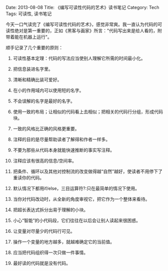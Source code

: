 Date: 2013-08-08
Title: 《编写可读性代码的艺术》读书笔记
Category: Tech
Tags: 可读性, 读书笔记

今天一口气读完了《编写可读性代码的艺术》，感觉非常爽。我一直认为代码的可读性绝对是第一重要的，正如《黑客与画家》所言："代码写出来是给人看的，附带着能在机器上运行"。

顺手记录了几个重要的原则：

1. 可读性基本定理：代码的写法应当使别人理解它所需的时间最小化。

2. 把信息装进名字里。

3. 清晰和精确比装可爱好。

4. 在小的作用域内可以使用短的名字。

5. 不会误解的名字是最好的名字。

6. 使用一致的布局；让相似的代码看上去相似；把相关的代码行分组，形成代码块。

7. 一致的风格比正确的风格更重要。

8. 注释的目的是尽量帮助读者了解得和作者一样多。

9. 不要为那些从代码本身就能快速推断的事实写注释。

10. 注释应该有很高的信息/空间率。

11. 把条件、循环以及其他对控制流的改变做得越“自然”越好，使读者不用停下了重读你的代码。

12. 默认情况下都用if/else，三目运算符?:只在最简单的情况下使用。

13. 当你对代码改动时，从全新的角度审视它，把它作为一个整体来看待。

14. 把超长表达式拆分出易于理解的小块。

15. 小心“智能”的小代码段，它们往往在以后会让别人读起来很困惑。

16. 让变量对尽量少的代码行可见。

17. 操作一个变量的地方越多，就越难确定它的当前值。

18. 应当把代码组织得一次只做一件事情。

19. 最好读的代码就是没有代码。











